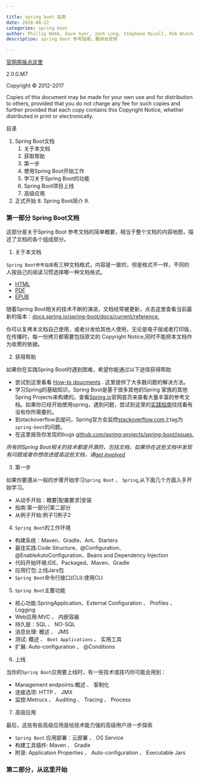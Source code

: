 ```yaml
---

title: spring boot 指南
date: 2018-08-22
categories: spring boot
author: Phillip Webb, Dave Syer, Josh Long, Stéphane Nicoll, Rob Winch, Andy Wilkinson, Marcel Overdijk, Christian Dupuis, Sébastien Deleuze, Michael Simons, Vedran Pavić, Jay Bryant
description: spring boot 参考指南，翻译自官网

---
```



[官网原版点这里](https://docs.spring.io/spring-boot/docs/2.0.0.M7/reference/htmlsingle/#howto-initialize-a-spring-batch-database)

2.0.0.M7

Copyright © 2012-2017

Copies of this document may be made for your own use and for distribution to others, provided that you do not charge any fee for such copies and further provided that each copy contains this Copyright Notice, whether distributed in print or electronically.



目录
1. Spring Boot文档
   1. 关于本文档
   2. 获取帮助
   3. 第一步
   4. 使用Spring Boot开始工作
   5. 学习关于Spring Boot的功能
   6. Spring Boot项目上线
   7. 高级应用
2. 正式开始
   8. Spring Boot简介
   9. 

### 第一部分 Spring Boot文档

这部分是关于Spring Boot 参考文档的简单概要，相当于整个文档的内容地图，描述了文档的各个组成部分。

1. 关于本文档

`Spring Boot参考指南`有三种文档格式，内容是一致的，但是格式不一样，不同的人按自己的阅读习惯选择哪一种文档格式。

* [HTML](https://docs.spring.io/spring-boot/docs/2.0.0.M7/reference/html/)
* [PDF](https://docs.spring.io/spring-boot/docs/2.0.0.M7/reference/pdf/spring-boot-reference.pdf)
* [EPUB](https://docs.spring.io/spring-boot/docs/2.0.0.M7/reference/epub/spring-boot-reference.epub)

随着Spring Boot相关的技术不断的演进，文档经常被更新，点击这里查看当前最新的版本：[docs.spring.io/spring-boot/docs/current/reference.](https://docs.spring.io/spring-boot/docs/current/reference/)

你可以复拷本文档自己使用，或者分发给其他人使用，无论是电子版或者打印版，在传播时，每一份拷贝都需要包括原文的 Copyright Notice,同时不能把本文档作为收费的依据。

2. 获得帮助

如果你在实践Spring Boot时遇到困难，希望你能通过以下途径获得帮助
* 尝试到这里看看 [How-to doucments](https://docs.spring.io/spring-boot/docs/2.0.0.M7/reference/htmlsingle/#howto) . 这里提供了大多数问题的解决方法。
* 学习Spring的基础知识，Spring Boot是基于很多其他的Spring 家族的其他Spring Projects来构建的。查看[Spring.io](https://spring.io/)官网首页来查看大量丰富的参考文档。如果你已经开始使用spring，遇到问题，尝试到这里的[实践指南](https://spring.io/guides)找找看有没有你所需要的。
* 到stackoverflow去提问，Spring官方会监控[stackoverflow.com](https://stackoverflow.com/)上tag为`spring-boot`的问题。
* 在这里报告你发现的bugs [ github.com/spring-projects/spring-boot/issues.](https://github.com/spring-projects/spring-boot/issues)

*所有的Spring Boot相关的技术都是开源的，包括文档，如果你在这些文档中发现有问题或者你想改进提高这些文档，请[get involved](https://github.com/spring-projects/spring-boot/tree/v2.0.0.M7)*

3. 第一步

如果你要遵从一般的步骤开始学习`Spring Boot` 、 `Spring`,从下面几个方面入手开始学习。

* 从动手开始：概要|配置要求|安装
* 指南:第一部分|第二部分
* 从例子开始:例子1|例子2

4. `Spring Boot`的工作环境

* 构建系统：Maven、Gradle、Ant、Starters
* 最佳实践:Code Structure、@Configuration、@EnableAutoConfiguration、Beans and Dependency Injection
* 代码开始环境:IDE、Packaged、Maven、Gradle
* 应用打包:上线Jars包
* `Spring Boot`命令行接口(CLI):使用CLI

5. `Spring Boot`主要功能

* 核心功能:SpringApplication、External Configuration 、 Profiles 、 Logging
* Web应用:MVC 、 内嵌容器
* 持久层：SQL 、 NO-SQL
* 消息处理: 概述 、 JMS
* 测试: 概述 、 `Boot Applications` 、 实用工具
* 扩展: Auto-configuration 、 @Conditions

6. 上线 

当你的`Spring Boot`应用要上线时，有一些技术或技巧你可能会用到：

* Management endpoints:概述 、 客制化
* 连接选项: HTTP 、 JMX
* 监控:Metrucs 、 Auditing 、 Tracing 、 Process

7. 高级应用

最后，这些有些高级应用是给技术能力强的高级用户进一步探索

*  `Spring Boot` 应用部署：云部署 、 OS Service
*  构建工具插件: Maven 、 Gradle
*  附录: Application Properties 、 Auto-configuration 、 Executable Jars

### 第二部分，从这里开始